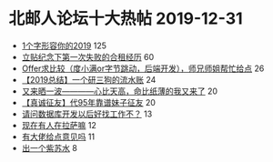 # 北邮人论坛十大热帖 2019-12-31

- [1个字形容你的2019](https://bbs.byr.cn/article/Talking/6175439) 125
- [立贴纪念下第一次失败的合租经历](https://bbs.byr.cn/article/Feeling/3135497) 60
- [Offer求比较（度小满or字节跳动，后端开发），师兄师姐帮忙给点](https://bbs.byr.cn/article/Job/2073981) 26
- [【2019总结】一个研三狗的流水账](https://bbs.byr.cn/article/WorkLife/1137789) 24
- [又来晒一波————心比天高，命比纸薄的我又来了](https://bbs.byr.cn/article/Picture/3209993) 20
- [【真诚征友】代95年靠谱妹子征友](https://bbs.byr.cn/article/Friends/1949162) 20
- [请问数据库开发以后好找工作不？](https://bbs.byr.cn/article/CPP/99686) 13
- [现在有人在拉萨嘛](https://bbs.byr.cn/article/Travel/143811) 12
- [有大佬给点意见吗](https://bbs.byr.cn/article/AimGraduate/1178720) 11
- [出一个紫苏水](https://bbs.byr.cn/article/Beauty/330195) 8


